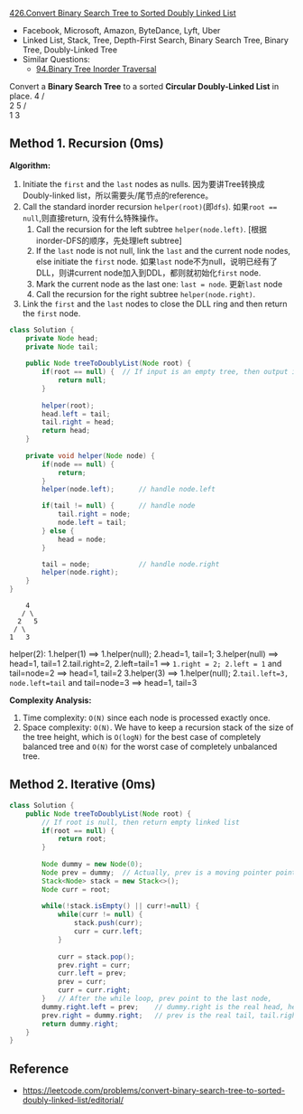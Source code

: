 [426.Convert Binary Search Tree to Sorted Doubly Linked List](https://leetcode.com/problems/convert-binary-search-tree-to-sorted-doubly-linked-list/)

* Facebook, Microsoft, Amazon, ByteDance, Lyft, Uber
* Linked List, Stack, Tree, Depth-First Search, Binary Search Tree, Binary Tree, Doubly-Linked Tree
* Similar Questions:
    * [94.Binary Tree Inorder Traversal](https://leetcode.com/problems/binary-tree-inorder-traversal/description/)
    
 
Convert a **Binary Search Tree** to a sorted **Circular Doubly-Linked List** in place.
        4
       / \
      2   5
     / \
    1   3

## Method 1. Recursion (0ms)
**Algorithm:**
1. Initiate the `first` and the `last` nodes as nulls. 因为要讲Tree转换成Doubly-linked list，所以需要头/尾节点的reference。
2. Call the standard inorder recursion `helper(root)`(即`dfs`). 如果`root == null`,则直接return, 没有什么特殊操作。
    1. Call the recursion for the left subtree `helper(node.left)`. [根据inorder-DFS的顺序，先处理left subtree]
    2. If the `last` node is not null, link the `last` and the current node nodes, else initiate the `first` node. 如果`last` node不为null，说明已经有了DLL，则讲current node加入到DDL，都则就初始化`first` node.
    3. Mark the current node as the last one: `last = node`. 更新`last` node
    4. Call the recursion for the right subtree `helper(node.right)`.
3. Link the `first` and the `last` nodes to close the DLL ring and then return the `first` node.

```Java 
class Solution {
    private Node head;
    private Node tail;
    
    public Node treeToDoublyList(Node root) {
        if(root == null) {  // If input is an empty tree, then output is also an empty linked list
            return null;
        }
        
        helper(root);
        head.left = tail;
        tail.right = head;
        return head;
    }
    
    private void helper(Node node) {
        if(node == null) {
            return;
        }
        helper(node.left);      // handle node.left

        if(tail != null) {      // handle node
            tail.right = node;
            node.left = tail;
        } else {
            head = node;
        }

        tail = node;            // handle node.right
        helper(node.right);
    }
}
```

        4
       / \
      2   5
     / \
    1   3

helper(2):
    1.helper(1)   ==> 1.helper(null); 2.head=1, tail=1; 3.helper(null)                  ==> head=1, tail=1
    2.tail.right=2, 2.left=tail=1   ==> `1.right = 2; 2.left = 1` and tail=node=2       ==> head=1, tail=2
    3.helper(3)   ==> 1.helper(null); 2.`tail.left=3, node.left=tail` and tail=node=3   ==> head=1, tail=3
    
**Complexity Analysis:**
1. Time complexity: `O(N)` since each node is processed exactly once.
2. Space complexity: `O(N)`. We have to keep a recursion stack of the size of the tree height, which is `O(log⁡N)` for the best case of completely balanced tree and `O(N)` for the worst case of completely unbalanced tree.


## Method 2. Iterative (0ms)
```java 
class Solution {
    public Node treeToDoublyList(Node root) {
        // If root is null, then return empty linked list
        if(root == null) {
            return root;
        }
        
        Node dummy = new Node(0);
        Node prev = dummy;  // Actually, prev is a moving pointer pointing the tail
        Stack<Node> stack = new Stack<>();
        Node curr = root;
        
        while(!stack.isEmpty() || curr!=null) {
            while(curr != null) {
                stack.push(curr);
                curr = curr.left;
            }
            
            curr = stack.pop();
            prev.right = curr;
            curr.left = prev;
            prev = curr;
            curr = curr.right;
        }   // After the while loop, prev point to the last node,
        dummy.right.left = prev;    // dummy.right is the real head, head.left = prev
        prev.right = dummy.right;   // prev is the real tail, tail.right = head = dummy.left
        return dummy.right;
    }
}
```


## Reference
* https://leetcode.com/problems/convert-binary-search-tree-to-sorted-doubly-linked-list/editorial/
